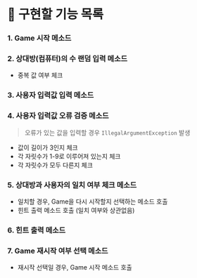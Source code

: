 # 📌 구현할 기능 목록
### 1. Game 시작 메소드

### 2. 상대방(컴퓨터)의 수 랜덤 입력 메소드
- 중복 값 여부 체크

### 3. 사용자 입력값 입력 메소드

### 4. 사용자 입력값 오류 검증 메소드
> 오류가 있는 값을 입력할 경우 `IllegalArgumentException` 발생
- 값이 길이가 3인지 체크
- 각 자릿수가 1-9로 이루어져 있는지 체크
- 각 자릿수가 모두 다른지 체크

### 5. 상대방과 사용자의 일치 여부 체크 메소드
- 일치할 경우, Game을 다시 시작할지 선택하는 메소드 호출
- 힌트 출력 메소드 호출 (일치 여부와 상관없음)

### 6. 힌트 출력 메소드

### 7. Game 재시작 여부 선택 메소드
- 재시작 선택일 경우, Game 시작 메소드 호출